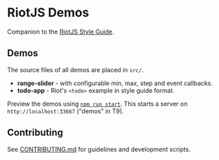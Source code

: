 # RiotJS Demos

Companion to the [RiotJS Style Guide](https://github.com/voorhoede/riotjs-style-guide).

## Demos

The source files of all demos are placed in `src/`.

* **range-slider** - with configurable min, max, step and event callbacks.
* **todo-app** - Riot's `<todo>` example in style guide format.

Preview the demos using [`npm run start`](CONTRIBUTING.md#scripts).
This starts a server on `http://localhost:33667` ("demos" in T9).

## Contributing

See [CONTRIBUTING.md](CONTRIBUTING.md) for guidelines and development scripts.